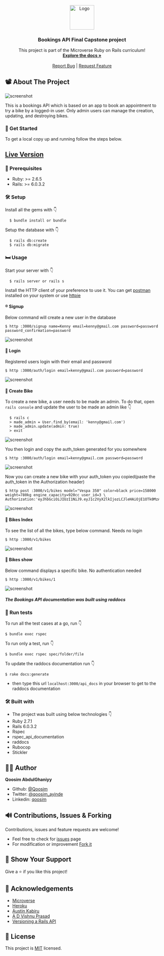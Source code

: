 <!-- PROJECT LOGO -->
<br />
<p align="center">
  <a href="https://github.com/Qoosim/Bookings_API">
    <img src="https://raw.githubusercontent.com/euqueme/toy-app/master/app/assets/images/mLogo.png" alt="Logo" width="80" height="80">
  </a>

  <h3 align="center">Bookings API Final Capstone project</h3>

  <p align="center">
    This project is part of the Microverse Ruby on Rails curriculum!
    <br />
    <a href="https://github.com/Qoosim/Bookings_API"><strong>Explore the docs »</strong></a>
    <br />
    <br />
    <a href="https://github.com/Qoosim/Bookings_API/issues">Report Bug</a>
    |
    <a href="https://github.com/Bookings/Bookings_API/issues">Request Feature</a>
  </p>
</p>

<!-- About the Project -->
## 📽️ About The Project
![screenshot](app/assets/images/list_of_bikes.jpeg)

This is a bookings API which is based on an app to book an appointment to try a bike by a logged-in user. Only admin users can manage the creation, updating, and destroying bikes.

### 🥡 Get Started
To get a local copy up and running follow the steps below.
## [Live Version](https://bookings-bike-api.herokuapp.com/)

### 🔰 Prerequisites

- Ruby: >= 2.6.5
- Rails: >= 6.0.3.2

### 🛠️ Setup
Install all the gems with 👇
```
  $ bundle install or bundle
```
Setup the database with 👇
```
  $ rails db:create
  $ rails db:migrate
```

### 🛏️ Usage
Start your server with 👇
```
  $ rails server or rails s
```

Install the HTTP client of your preference to use it. You can get [postman](https://www.postman.com/) installed on your system or use [httpie](https://httpie.org/)

#### ®️ Signup

Below command will create a new user in the database

```
$ http :3000/signup name=Kenny email=kenny@gmail.com password=password password_confirmation=password
```
![screenshot](app/assets/images/signup.jpeg)

#### 📲 Login

Registered users login with their email and password

```
$ http :3000/auth/login email=kenny@gmail.com password=password
```
![screenshot](app/assets/images/login.jpeg)

#### 🔧 Create Bike
To create a new bike, a user needs to be made an admin. 
To do that, open ``` rails console ``` and update the user to be made an admin like 👇
```
  $ rails c
  > made_admin = User.find_by(email: 'kenny@gmail.com')
  > made_admin.update(admin: true)
  > exit
```
![screenshot](app/assets/images/admin.jpeg)

You then login and copy the auth_token generated for you somewhere

```
$ http :3000/auth/login email=kenny@gmail.com password=password
```
![screenshot](app/assets/images/logged_in_user.jpeg)

Now you can create a new bike with your auth_token you copied(paste the auth_token in the Authorization header)

```
$ http post :3000/v1/bikes model="Vespa 350" color=black price=158000 weight=780kg engine_capacity=920cc user_id=3 \
Authorization:'eyJhbGciOiJIUzI1NiJ9.eyJ1c2VyX2lkIjozLCJleHAiOjE1OTk0MzAwOTl9.qSmHFv4rZmAIyKNfulp6KXoBgMenNn71nPvstDcYtNY'
```

![screenshot](app/assets/images/new_bike.jpeg)

#### 📇 Bikes Index
To see the list of all the bikes, type below command. Needs no login
```
$ http :3000/v1/bikes
```

![screenshot](app/assets/images/available_bikes.jpeg)

#### 🚿 Bikes show
Below command displays a specific bike. No authentication needed

```
$ http :3000/v1/bikes/1
```

![screenshot](app/assets/images/show_bike.jpeg)

##### The Bookings API documentation was built using raddocs

### 🔬 Run tests
To run all the test cases at a go, run 👇
```
$ bundle exec rspec
```

To run only a test, run 👇
```
$ bundle exec rspec spec/folder/file
```

To update the raddocs documentation run 👇
```
$ rake docs:generate
```
- then type this url ```localhost:3000/api_docs``` in your browser to get to the raddocs documentation

### 🛠️ Built with
- The project was built using below technologies 👇
- Ruby 2.7.1
- Rails 6.0.3.2
- Rspec
- rspec_api_documentation
- raddocs
- Rubocop
- Stickler

## 👨‍💻 Author
**Qoosim AbdulGhaniyy**

- Github: [@Qoosim](https://github.com/Qoosim)
- Twitter: [@qoosim_ayinde](https://twitter.com/qoosim_ayinde)
- Linkedin: [qoosim](https://www.linkedin.com/in/qoosim)

## 🔊 Contributions, Issues & Forking
Contributions, issues and feature requests are welcome!
- Feel free to check for [issues](https://github.com/Qoosim/Bookings_API/issues) page
- For modification or improvement [Fork it](https://github.com/Qoosim/Bookings_API/fork)

## 🤝 Show Your Support

Give a ⭐️ if you like this project!

## 👏 Acknowledgements
- [Microverse](https://www.microverse.org/)
- [Heroku](https://dashboard.heroku.com/apps)
- [Austin Kabiru](https://scotch.io/tutorials/build-a-restful-json-api-with-rails-5-part-one)
- [A D Vishnu Prasad](https://advishnuprasad.com/blog/2016/02/07/api-docs-using-rspecs/)
- [Versioning a Rails API](https://chriskottom.com/blog/2017/04/versioning-a-rails-api/)

## 📝 License

This project is [MIT](https://opensource.org/licenses/MIT) licensed.
